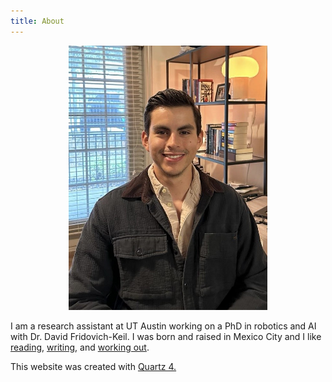 ```yaml
---
title: About
---
```


<figure style="text-align: center;">
  <img src="media/me_dad.jpg" alt="yo merengues" style="width:75%">
</figure>

I am a research assistant at UT Austin working on a PhD in robotics and AI with Dr. David Fridovich-Keil.
I was born and raised in Mexico City and I like [reading](bookshelf), [writing](writing), and [working out](fitness.md).

This website was created with <a href="https://quartz.jzhao.xyz/">Quartz 4.
